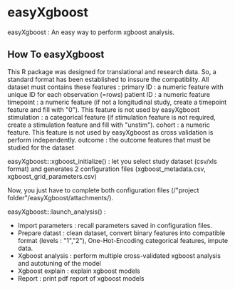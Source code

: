 # easyXgboost
easyXgboost : An easy way to perform xgboost analysis.

## How To easyXgboost

This R package was designed for translational and research data. So, a standard format has been established to inssure the compatiblity.
All dataset must contains these features : 
  primary ID : a numeric feature with unique ID for each observation (=rows)
  patient ID : a numeric feature
  timepoint : a numeric feature (if not a longitudinal study, create a timepoint feature and fill with "0"). This feature is not used by easyXgboost 
  stimulation : a categorical feature (if stimulation feature is not required, create a stimulation feature and fill with "unstim").
  cohort : a numeric feature. This feature is not used by easyXgboost as cross validation is perform independently.
  outcome : the outcome features that must be studied for the dataset

easyXgboost:::xgboost_initialize() : let you select study dataset (csv/xls format) and generates 2 configuration files (xgboost_metadata.csv, xgboost_grid_parameters.csv)

Now, you just have to complete both configuration files (/"project folder"/easyXgboost/attachments/).

easyXgboost:::launch_analysis() : 
  - Import parameters : recall parameters saved in configuration files.
  - Prepare datast : clean dataset, convert binary features into compatible format (levels : "1","2"), One-Hot-Encoding categorical features, impute data.
  - Xgboost analysis : perform multiple cross-validated xgboost analysis and autotuning of the model 
  - Xgboost explain : explain xgboost models
  - Report : print pdf report of xgboost models
